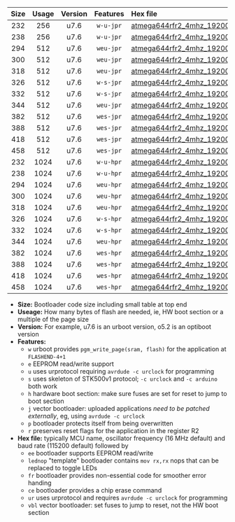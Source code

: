 |Size|Usage|Version|Features|Hex file|
|:-:|:-:|:-:|:-:|:--|
|232|256|u7.6|`w-u-jpr`|[atmega644rfr2_4mhz_19200bps_ur_vbl.hex](https://raw.githubusercontent.com/stefanrueger/urboot/main//atmega644rfr2_4mhz_19200bps_ur_vbl.hex)|
|238|256|u7.6|`w-u-jpr`|[atmega644rfr2_4mhz_19200bps_lednop_ur_vbl.hex](https://raw.githubusercontent.com/stefanrueger/urboot/main//atmega644rfr2_4mhz_19200bps_lednop_ur_vbl.hex)|
|294|512|u7.6|`weu-jpr`|[atmega644rfr2_4mhz_19200bps_ee_ur_vbl.hex](https://raw.githubusercontent.com/stefanrueger/urboot/main//atmega644rfr2_4mhz_19200bps_ee_ur_vbl.hex)|
|300|512|u7.6|`weu-jpr`|[atmega644rfr2_4mhz_19200bps_ee_lednop_ur_vbl.hex](https://raw.githubusercontent.com/stefanrueger/urboot/main//atmega644rfr2_4mhz_19200bps_ee_lednop_ur_vbl.hex)|
|318|512|u7.6|`weu-jpr`|[atmega644rfr2_4mhz_19200bps_ee_lednop_fr_ur_vbl.hex](https://raw.githubusercontent.com/stefanrueger/urboot/main//atmega644rfr2_4mhz_19200bps_ee_lednop_fr_ur_vbl.hex)|
|326|512|u7.6|`w-s-jpr`|[atmega644rfr2_4mhz_19200bps_vbl.hex](https://raw.githubusercontent.com/stefanrueger/urboot/main//atmega644rfr2_4mhz_19200bps_vbl.hex)|
|332|512|u7.6|`w-s-jpr`|[atmega644rfr2_4mhz_19200bps_lednop_vbl.hex](https://raw.githubusercontent.com/stefanrueger/urboot/main//atmega644rfr2_4mhz_19200bps_lednop_vbl.hex)|
|344|512|u7.6|`weu-jpr`|[atmega644rfr2_4mhz_19200bps_ee_lednop_fr_ce_ur_vbl.hex](https://raw.githubusercontent.com/stefanrueger/urboot/main//atmega644rfr2_4mhz_19200bps_ee_lednop_fr_ce_ur_vbl.hex)|
|382|512|u7.6|`wes-jpr`|[atmega644rfr2_4mhz_19200bps_ee_vbl.hex](https://raw.githubusercontent.com/stefanrueger/urboot/main//atmega644rfr2_4mhz_19200bps_ee_vbl.hex)|
|388|512|u7.6|`wes-jpr`|[atmega644rfr2_4mhz_19200bps_ee_lednop_vbl.hex](https://raw.githubusercontent.com/stefanrueger/urboot/main//atmega644rfr2_4mhz_19200bps_ee_lednop_vbl.hex)|
|418|512|u7.6|`wes-jpr`|[atmega644rfr2_4mhz_19200bps_ee_lednop_fr_vbl.hex](https://raw.githubusercontent.com/stefanrueger/urboot/main//atmega644rfr2_4mhz_19200bps_ee_lednop_fr_vbl.hex)|
|458|512|u7.6|`wes-jpr`|[atmega644rfr2_4mhz_19200bps_ee_lednop_fr_ce_vbl.hex](https://raw.githubusercontent.com/stefanrueger/urboot/main//atmega644rfr2_4mhz_19200bps_ee_lednop_fr_ce_vbl.hex)|
|232|1024|u7.6|`w-u-hpr`|[atmega644rfr2_4mhz_19200bps_ur.hex](https://raw.githubusercontent.com/stefanrueger/urboot/main//atmega644rfr2_4mhz_19200bps_ur.hex)|
|238|1024|u7.6|`w-u-hpr`|[atmega644rfr2_4mhz_19200bps_lednop_ur.hex](https://raw.githubusercontent.com/stefanrueger/urboot/main//atmega644rfr2_4mhz_19200bps_lednop_ur.hex)|
|294|1024|u7.6|`weu-hpr`|[atmega644rfr2_4mhz_19200bps_ee_ur.hex](https://raw.githubusercontent.com/stefanrueger/urboot/main//atmega644rfr2_4mhz_19200bps_ee_ur.hex)|
|300|1024|u7.6|`weu-hpr`|[atmega644rfr2_4mhz_19200bps_ee_lednop_ur.hex](https://raw.githubusercontent.com/stefanrueger/urboot/main//atmega644rfr2_4mhz_19200bps_ee_lednop_ur.hex)|
|318|1024|u7.6|`weu-hpr`|[atmega644rfr2_4mhz_19200bps_ee_lednop_fr_ur.hex](https://raw.githubusercontent.com/stefanrueger/urboot/main//atmega644rfr2_4mhz_19200bps_ee_lednop_fr_ur.hex)|
|326|1024|u7.6|`w-s-hpr`|[atmega644rfr2_4mhz_19200bps.hex](https://raw.githubusercontent.com/stefanrueger/urboot/main//atmega644rfr2_4mhz_19200bps.hex)|
|332|1024|u7.6|`w-s-hpr`|[atmega644rfr2_4mhz_19200bps_lednop.hex](https://raw.githubusercontent.com/stefanrueger/urboot/main//atmega644rfr2_4mhz_19200bps_lednop.hex)|
|344|1024|u7.6|`weu-hpr`|[atmega644rfr2_4mhz_19200bps_ee_lednop_fr_ce_ur.hex](https://raw.githubusercontent.com/stefanrueger/urboot/main//atmega644rfr2_4mhz_19200bps_ee_lednop_fr_ce_ur.hex)|
|382|1024|u7.6|`wes-hpr`|[atmega644rfr2_4mhz_19200bps_ee.hex](https://raw.githubusercontent.com/stefanrueger/urboot/main//atmega644rfr2_4mhz_19200bps_ee.hex)|
|388|1024|u7.6|`wes-hpr`|[atmega644rfr2_4mhz_19200bps_ee_lednop.hex](https://raw.githubusercontent.com/stefanrueger/urboot/main//atmega644rfr2_4mhz_19200bps_ee_lednop.hex)|
|418|1024|u7.6|`wes-hpr`|[atmega644rfr2_4mhz_19200bps_ee_lednop_fr.hex](https://raw.githubusercontent.com/stefanrueger/urboot/main//atmega644rfr2_4mhz_19200bps_ee_lednop_fr.hex)|
|458|1024|u7.6|`wes-hpr`|[atmega644rfr2_4mhz_19200bps_ee_lednop_fr_ce.hex](https://raw.githubusercontent.com/stefanrueger/urboot/main//atmega644rfr2_4mhz_19200bps_ee_lednop_fr_ce.hex)|

- **Size:** Bootloader code size including small table at top end
- **Useage:** How many bytes of flash are needed, ie, HW boot section or a multiple of the page size
- **Version:** For example, u7.6 is an urboot version, o5.2 is an optiboot version
- **Features:**
  + `w` urboot provides `pgm_write_page(sram, flash)` for the application at `FLASHEND-4+1`
  + `e` EEPROM read/write support
  + `u` uses urprotocol requiring `avrdude -c urclock` for programming
  + `s` uses skeleton of STK500v1 protocol; `-c urclock` and `-c arduino` both work
  + `h` hardware boot section: make sure fuses are set for reset to jump to boot section
  + `j` vector bootloader: uploaded applications *need to be patched externally*, eg, using `avrdude -c urclock`
  + `p` bootloader protects itself from being overwritten
  + `r` preserves reset flags for the application in the register R2
- **Hex file:** typically MCU name, oscillator frequency (16 MHz default) and baud rate (115200 default) followed by
  + `ee` bootloader supports EEPROM read/write
  + `lednop` "template" bootloader contains `mov rx,rx` nops that can be replaced to toggle LEDs
  + `fr` bootloader provides non-essential code for smoother error handing
  + `ce` bootloader provides a chip erase command
  + `ur` uses urprotocol and requires `avrdude -c urclock` for programming
  + `vbl` vector bootloader: set fuses to jump to reset, not the HW boot section
